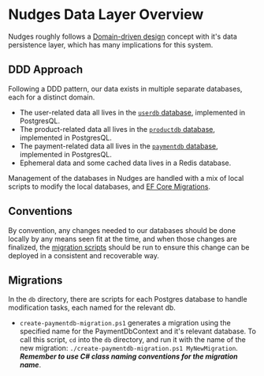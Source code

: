 # Nudges Data Layer Overview

Nudges roughly follows a [Domain-driven design](https://en.wikipedia.org/wiki/Domain-driven_design) concept with it's data persistence layer, which has many implications for this system.

## DDD Approach

Following a DDD pattern, our data exists in multiple separate databases, each for a distinct domain.

- The user-related data all lives in the [`userdb` database](/data/userdb), implemented in PostgresQL.
- The product-related data all lives in the [`productdb` database](/data/productdb), implemented in PostgresQL.
- The payment-related data all lives in the [`paymentdb` database](/data/paymentdb), implemented in PostgresQL.
- Ephemeral data and some cached data lives in a Redis database. 

Management of the databases in Nudges are handled with a mix of local scripts to modify the local databases, and [EF Core Migrations](https://learn.microsoft.com/en-us/ef/core/managing-schemas/migrations/?tabs=dotnet-core-cli).

## Conventions

By convention, any changes needed to our databases should be done locally by any means seen fit at the time, and when those changes are finalized, the [migration scripts](#migrations) should be run to ensure this change can be deployed in a consistent and recoverable way.

## Migrations

In the `db` directory, there are scripts for each Postgres database to handle modification tasks, each named for the relevant db.

- `create-paymentdb-migration.ps1` generates a migration using the specified name for the PaymentDbContext and it's relevant database.  To call this script, `cd` into the `db` directory, and run it with the name of the new migration:  `./create-paymentdb-migration.ps1 MyNewMigration`.  ***Remember to use C# class naming conventions for the migration name***.
